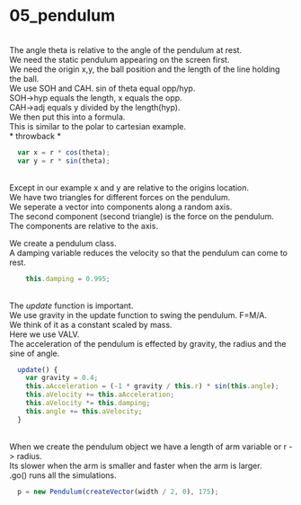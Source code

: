 # 05_pendulum
</br>
The angle theta is relative to the angle of the pendulum at rest.</br>
We need the static pendulum appearing on the screen first.</br> 
We need the origin x,y, the ball position and the length of the line holding the ball.</br>
We use SOH and CAH. sin of theta equal opp/hyp.</br>
SOH->hyp equals the length, x equals the opp.</br>
CAH->adj equals y divided by the length(hyp).</br>
We then put this into a formula.</br>
This is similar to the polar to cartesian example.</br>
* throwback * </br>

```js
  var x = r * cos(theta);
  var y = r * sin(theta);
```

</br>Except in our example x and y are relative to the origins location. </br>
We have two triangles for different forces on the pendulum.</br>
We seperate a vector into components along a random axis.</br>
The second component (second triangle) is the force on the pendulum. </br>
The components are relative to the axis. </br>

We create a pendulum class. </br>
A damping variable reduces the velocity so that the pendulum can come to rest. </br>

```js
    this.damping = 0.995; 

  ```
</br>The *update* function is important.</br>
We use gravity in the update function to swing the pendulum. F=M/A.</br>
We think of it as a constant scaled by mass.</br>
Here we use VALV.</br>
The acceleration of the pendulum is effected by gravity, the radius and the sine of angle.</br>

```js
  update() {
    var gravity = 0.4; 
    this.aAcceleration = (-1 * gravity / this.r) * sin(this.angle); 
    this.aVelocity += this.aAcceleration; 
    this.aVelocity *= this.damping; 
    this.angle += this.aVelocity; 
  }
  ```

</br>When we create the pendulum object we have a length of arm variable or r -> radius. </br>
Its slower when the arm is smaller and faster when the arm is larger. </br>
.go() runs all the simulations.</br>

```js
  p = new Pendulum(createVector(width / 2, 0), 175);
   ```


